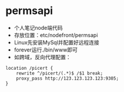 <!--
 * @Author: 刁琪
 * @Date: 2020-11-30 16:10:48
 * @LastEditors: 掉漆
-->
# permsapi
- 个人笔记node端代码
- 存放位置：etc/nodefront/permsapi
- Linux先安装MySql并配置好远程连接
- forever运行./bin/www即可
- 如跨域，反向代理配置：
```
location /picert {
    rewrite ^/picert/(.*)$ /$1 break;
    proxy_pass http://123.123.123.123:9305;
}
```